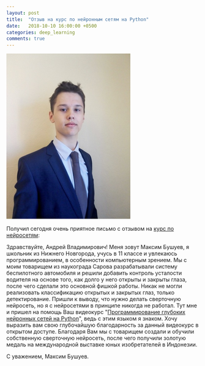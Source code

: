 ```yaml
---
layout: post
title:  "Отзыв на курс по нейронным сетям на Python"
date:   2018-10-10 16:00:00 +0500
categories: deep_learning
comments: true
---
```

![Максим Бушуев](/assets/images/reviews/maxim_bushuev.jpg)

Получил сегодня очень приятное письмо с отзывом на [курс по нейросетям](/courses/nnpython):

Здравствуйте, Андрей Владимирович! Меня зовут Максим Бушуев, я школьник из Нижнего Новгорода, учусь в 11 классе и увлекаюсь программированием, в особенности компьютерным зрением. Мы с моим товарищем из наукограда Сарова разрабатывали систему беспилотного автомобиля и решили добавить контроль усталости водителя на основе того, как долго у него открыты и закрыты глаза, после чего сделали это основной фишкой работы. Никак не могли реализовать классификацию открытых и закрытых глаз, только детектирование. Пришли к выводу, что нужно делать сверточную нейросеть, но я с нейросетями в принципе никогда не работал. Тут мне и пришел на помощь Ваш видеокурс "[Программирование глубоких нейронных сетей на Python](/courses/nnpython)", ведь с этим языком я знаком. Хочу выразить вам свою глубочайшую благодарность за данный видеокурс в открытом доступе. Благодаря Вам мы с товарищем создали и обучили собственную сверточную нейросеть, после чего получили золотую медаль на международной выставке юных изобретателей в Индонезии. 

С уважением, 
Максим Бушуев.
